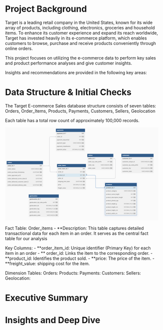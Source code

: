 # Project Background

Target is a leading retail company in the United States, known for its wide array of products, including clothing, electronics, groceries and household items. To enhance its customer experience and expand its reach worldwide, Target has invested heavily in its e-commerce platform, which enables customers to browse, purchase and receive products conveniently through online orders.

This project focuses on utilizing the e-commerce data to perform key sales and product performance analyses and give customer insights.

Insights and recommendations are provided in the following key areas:




# Data Structure & Initial Checks

The Target E-commerce Sales database structure consists of seven tables: Orders, Order_Items, Products, Payments, Customers, Sellers, Geolocation

Each table has a total row count of approximately 100,000 records.

<img width="1080" alt="Target ERD Diagram" src="https://github.com/JevaughnNewman/Target-E-Commerce-Sales-Data-Project/blob/52db85a0e08683a076ff188a6593d4d4ef174f9d/Target%20ERD%20Diagram.png">



Fact Table: Order_items
    - **Description: This table captures detailed transactional data for each item in an order. It serves as the central fact table for our analysis
  
  Key Columns: 
    - **order_item_id: Unique identifier (Primary Key) for each item in an order
    - ** order_id: Links the item to the corresponding order.
    - **product_id: Identifies the product sold.
    - **price: The price of the item.
    - **freight_value: shipping cost for the item.

Dimension Tables: 
  Orders: 
  Products: 
  Payments: 
  Customers: 
  Sellers:
  Geolocation:



# Executive Summary




# Insights and Deep Dive

